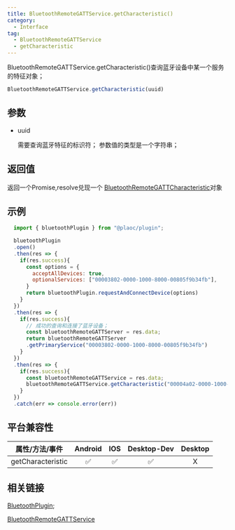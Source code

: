 ```yaml
---
title: BluetoothRemoteGATTService.getCharacteristic()
category:
  - Interface
tag:
  - BluetoothRemoteGATTService
  - getCharacteristic
---
```


BluetoothRemoteGATTService.getCharacteristic()查询蓝牙设备中某一个服务的特征对象；

```js
BluetoothRemoteGATTService.getCharacteristic(uuid)
```

## 参数

  - uuid

    需要查询蓝牙特征的标识符；
    参数值的类型是一个字符串；    

## 返回值

  返回一个Promise,resolve兑现一个 [BluetoothRemoteGATTCharacteristic]()对象 

## 示例

```js
  import { bluetoothPlugin } from "@plaoc/plugin";

  bluetoothPlugin
  .open()
  .then(res => {
    if(res.success){
      const options = {
        acceptAllDevices: true,
        optionalServices: ["00003802-0000-1000-8000-00805f9b34fb"],
      }
      return bluetoothPlugin.requestAndConnectDevice(options)
    }
  })
  .then(res => {
    if(res.success){
      // 成功的查询和连接了蓝牙设备；
      const bluetoothRemoteGATTServer = res.data;
      return bluetoothRemoteGATTServer
      .getPrimaryService("00003802-0000-1000-8000-00805f9b34fb")
    }
  })
  .then(res => {
    if(res.success){
      const bluetoothRemoteGATTService = res.data;
      bluetoothRemoteGATTService.getCharacteristic("00004a02-0000-1000-8000-00805f9b34fb")
    }
  })
  .catch(err => console.error(err))


```

## 平台兼容性

| 属性/方法/事件        | Android | IOS | Desktop-Dev | Desktop |
|:-------------------:|:-------:|:---:|:-----------:|:-------:|
| getCharacteristic   | ✅      | ✅  | ✅          | X      |

## 相关链接

[BluetoothPlugin](../../plugin/bluetooth/index.md);

[BluetoothRemoteGATTService](./index.md)




